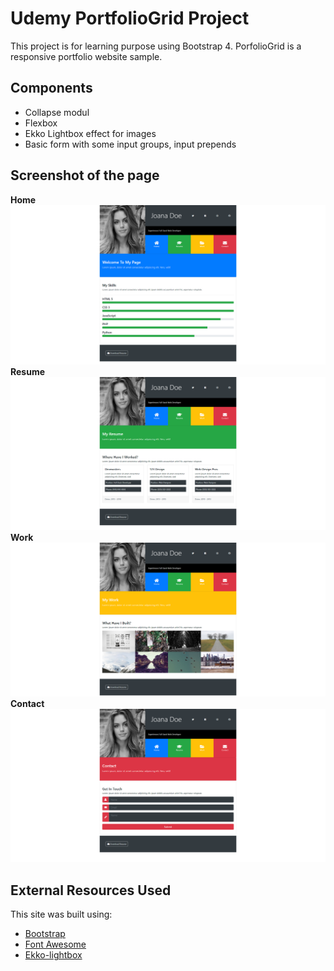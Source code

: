 # Udemy PortfolioGrid Project
This project is for learning purpose using Bootstrap 4.
PorfolioGrid is a responsive portfolio website sample.

## Components
- Collapse modul
- Flexbox
- Ekko Lightbox effect for images
- Basic form with some input groups, input prepends

## Screenshot of the page
**Home**
![](img/screencapture-portfoliogrid-project.png)
**Resume**
![](img/screencapture-portfoliogrid-resume-project.png)
**Work**
![](img/screencapture-portfoliogrid-work-project.png)
**Contact**
![](img/screencapture-portfoliogrid-contact-project.png)

## External Resources Used
This site was built using:
- [Bootstrap](https://getbootstrap.com/)
- [Font Awesome](https://fontawesome.com/)
- [Ekko-lightbox](https://cdnjs.com/libraries/ekko-lightbox)